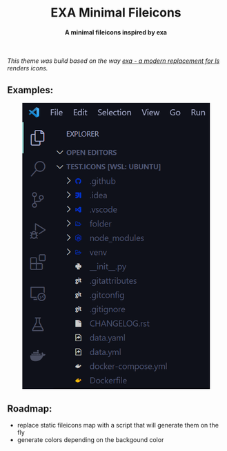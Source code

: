 <h1 align='center'> EXA Minimal Fileicons</h1>
<h4 align='center'>A minimal fileicons inspired by exa</h4>
<br>

*This theme was build based on the way [exa - a modern replacement for ls](https://github.com/ogham/exa#readme) renders icons.*

## Examples:
<p align="center">
  <img src="./images/example1.png?raw=true" alt="example image 1"/>
</p>


## Roadmap:
* replace static fileicons map with a script that will generate them on the fly
* generate colors depending on the backgound color
